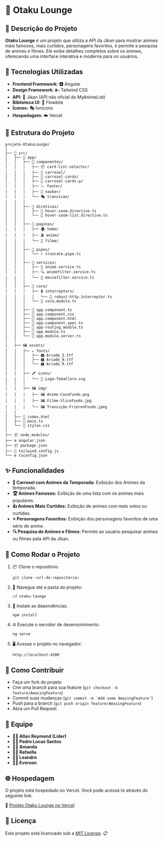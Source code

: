 # 🌟 Otaku Lounge

## 📝 Descrição do Projeto
**Otaku Lounge** é um projeto que utiliza a API da Jikan para mostrar animes mais famosos, mais curtidos, personagens favoritos, e permite a pesquisa de animes e filmes. Ele exibe detalhes completos sobre os animes, oferecendo uma interface interativa e moderna para os usuários. 

## 🚀 Tecnologias Utilizadas

- **Frontend Framework:** 🅰️ Angular
- **Design Framework:** 🌬️ Tailwind CSS
- **API:** 🤖 Jikan (API não oficial do MyAnimeList)
- **Biblioteca UI:** 🎨 Flowbite
- **Ícones:** 🎭 Ionicons
- **Hospedagem:** ☁️ Vercel

## 📂 Estrutura do Projeto

```
projeto-OtakuLounge/
│
├── 📂 src/
│   ├── 📁 app/
│   │   ├── 📂 componentes/
│   │   │   ├── 📦 card-list-selector/
│   │   │   ├── 🎠 carrosel/
│   │   │   ├── 🎴 carrosel-cards/
│   │   │   ├── 🎴 carrosel-cards-p/
│   │   │   ├── 📉 footer/
│   │   │   ├── 🧭 navbar/
│   │   │   └── 🎭 transicao/
│   │   │
│   │   ├── 📂 diretivas/
│   │   │   ├── 🎯 hover-zoom.directive.ts
│   │   │   └── 🎯 hover-zoom-list.directive.ts
│   │   │
│   │   ├── 📂 paginas/
│   │   │   ├── 🏠 home/
│   │   │   ├── 🎬 anime/
│   │   │   └── 🍿 filme/
│   │   │
│   │   ├── 📂 pipes/
│   │   │   └── ✂️ truncate.pipe.ts
│   │   │
│   │   ├── 📂 services/
│   │   │   ├── 🤖 anime.service.ts
│   │   │   ├── 🔍 animefilter.service.ts
│   │   │   └── 🎥 moviefilter.service.ts
│   │   │
│   │   ├── 📂 core/
│   │   │   ├── 🔒 interceptors/
│   │   │   │   └── 🚦 robust-http.interceptor.ts
│   │   │   └── 📡 core.module.ts
│   │   │
│   │   ├── 📄 app.component.ts          
│   │   ├── 🎨 app.component.css        
│   │   ├── 📄 app.component.html        
│   │   ├── 📄 app.component.spec.ts     
│   │   ├── 📄 app-routing.module.ts     
│   │   ├── 📄 app.module.ts            
│   │   └── 📄 app.module.server.ts     
│   │
│   ├── 🖼️ assets/
│   │   ├── ✏️ fonts/
│   │   │   ├── 🅰 Arcade_I.ttf
│   │   │   ├── 🅰 Arcade_N.ttf
│   │   │   └── 🅰 Arcade_R.ttf
│   │   │
│   │   ├── 🖍️ icons/
│   │   │   └── 🔆 Logo-TemaClaro.svg
│   │   │
│   │   ├── 🖼️ img/
│   │   │   ├── 🖼️ Anime-CasaFundo.png
│   │   │   ├── 🖼️ Filme-SliceFundo.jpg
│   │   │   └── 🖼️ Transição-FrierenFundo.jpeg
│   │
│   ├── 📜 index.html
│   ├── 🚀 main.ts
│   └── 🎨 styles.css
│
├── 📦 node_modules/
├── ⚙️ angular.json
├── 📦 package.json
├── 🎨 tailwind.config.js
└── ⚙️ tsconfig.json

```

## ✨ Funcionalidades
- **🎠 Carrosel com Animes da Temporada:** Exibição dos Animes da temporada.
- **🏆 Animes Famosos:** Exibição de uma lista com os animes mais populares.
- **👍 Animes Mais Curtidos:** Exibição de animes com mais votos ou curtidas.
- **⭐ Personagens Favoritos:** Exibição dos personagens favoritos de uma série de anime.
- **🔍 Pesquisa de Animes e Filmes:** Permite ao usuário pesquisar animes ou filmes pela API da Jikan.

## 🚀 Como Rodar o Projeto

1. 📦 Clone o repositório:
    ```bash
    git clone <url-do-repositório>
    ```

2. 📂 Navegue até a pasta do projeto:
    ```bash
    cd otaku-lounge
    ```

3. 🔧 Instale as dependências:
    ```bash
    npm install
    ```

4. 🌐 Execute o servidor de desenvolvimento:
    ```bash
    ng serve
    ```

5. 🖥️ Acesse o projeto no navegador:
    ```bash
    http://localhost:4200
    ```

## 🤝 Como Contribuir
- Faça um fork do projeto
- Crie uma branch para sua feature (`git checkout -b feature/AmazingFeature`)
- Commit suas mudanças (`git commit -m 'Add some AmazingFeature'`)
- Push para a branch (`git push origin feature/AmazingFeature`)
- Abra um Pull Request

## 👥 Equipe
- **👨‍💻 Allan Reymond (Lider)**
- **👨‍💻 Pedro Lucas Santos**
- **👩‍💻 Amanda**
- **👩‍💻 Rafaella**
- **👨‍💻 Leandro**
- **👨‍💻 Everson**

## 🌐 Hospedagem

O projeto está hospedado no Vercel. Você pode acessá-lo através do seguinte link:

🔗 [Projeto Otaku Lounge no Vercel](otaku-lounge.vercel.app)

## 📄 Licença
Este projeto está licenciado sob a [MIT License](LICENSE). 📋

